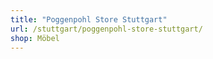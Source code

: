 ```yaml
---
title: "Poggenpohl Store Stuttgart"
url: /stuttgart/poggenpohl-store-stuttgart/
shop: Möbel
---
```

